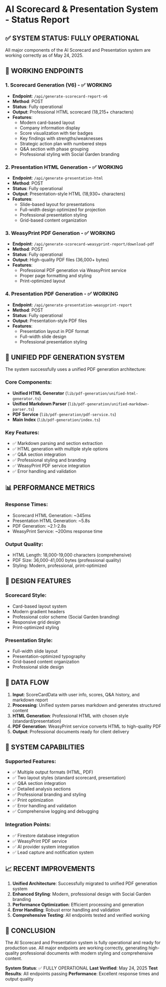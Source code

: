 # AI Scorecard & Presentation System - Status Report

## ✅ SYSTEM STATUS: FULLY OPERATIONAL

All major components of the AI Scorecard and Presentation system are working correctly as of May 24, 2025.

## 🎯 WORKING ENDPOINTS

### 1. Scorecard Generation (V6) - ✅ WORKING
- **Endpoint**: `/api/generate-scorecard-report-v6`
- **Method**: POST
- **Status**: Fully operational
- **Output**: Professional HTML scorecard (18,215+ characters)
- **Features**:
  - Modern card-based layout
  - Company information display
  - Score visualization with tier badges
  - Key findings with strengths/weaknesses
  - Strategic action plan with numbered steps
  - Q&A section with phase grouping
  - Professional styling with Social Garden branding

### 2. Presentation HTML Generation - ✅ WORKING
- **Endpoint**: `/api/generate-presentation-html`
- **Method**: POST
- **Status**: Fully operational
- **Output**: Presentation-style HTML (18,930+ characters)
- **Features**:
  - Slide-based layout for presentations
  - Full-width design optimized for projection
  - Professional presentation styling
  - Grid-based content organization

### 3. WeasyPrint PDF Generation - ✅ WORKING
- **Endpoint**: `/api/generate-scorecard-weasyprint-report/download-pdf`
- **Method**: POST
- **Status**: Fully operational
- **Output**: High-quality PDF files (36,000+ bytes)
- **Features**:
  - Professional PDF generation via WeasyPrint service
  - Proper page formatting and styling
  - Print-optimized layout

### 4. Presentation PDF Generation - ✅ WORKING
- **Endpoint**: `/api/generate-presentation-weasyprint-report`
- **Method**: POST
- **Status**: Fully operational
- **Output**: Presentation-style PDF files
- **Features**:
  - Presentation layout in PDF format
  - Full-width slide design
  - Professional presentation styling

## 🔧 UNIFIED PDF GENERATION SYSTEM

The system successfully uses a unified PDF generation architecture:

### Core Components:
- **Unified HTML Generator** (`lib/pdf-generation/unified-html-generator.ts`)
- **Unified Markdown Parser** (`lib/pdf-generation/unified-markdown-parser.ts`)
- **PDF Service** (`lib/pdf-generation/pdf-service.ts`)
- **Main Index** (`lib/pdf-generation/index.ts`)

### Key Features:
- ✅ Markdown parsing and section extraction
- ✅ HTML generation with multiple style options
- ✅ Q&A section integration
- ✅ Professional styling and branding
- ✅ WeasyPrint PDF service integration
- ✅ Error handling and validation

## 📊 PERFORMANCE METRICS

### Response Times:
- Scorecard HTML Generation: ~345ms
- Presentation HTML Generation: ~5.8s
- PDF Generation: ~2.1-2.8s
- WeasyPrint Service: ~200ms response time

### Output Quality:
- HTML Length: 18,000-19,000 characters (comprehensive)
- PDF Size: 36,000-41,000 bytes (professional quality)
- Styling: Modern, professional, print-optimized

## 🎨 DESIGN FEATURES

### Scorecard Style:
- Card-based layout system
- Modern gradient headers
- Professional color scheme (Social Garden branding)
- Responsive grid design
- Print-optimized styling

### Presentation Style:
- Full-width slide layout
- Presentation-optimized typography
- Grid-based content organization
- Professional slide design

## 🔄 DATA FLOW

1. **Input**: ScoreCardData with user info, scores, Q&A history, and markdown report
2. **Processing**: Unified system parses markdown and generates structured content
3. **HTML Generation**: Professional HTML with chosen style (standard/presentation)
4. **PDF Generation**: WeasyPrint service converts HTML to high-quality PDF
5. **Output**: Professional documents ready for client delivery

## 🚀 SYSTEM CAPABILITIES

### Supported Features:
- ✅ Multiple output formats (HTML, PDF)
- ✅ Two layout styles (standard scorecard, presentation)
- ✅ Q&A section integration
- ✅ Detailed analysis sections
- ✅ Professional branding and styling
- ✅ Print optimization
- ✅ Error handling and validation
- ✅ Comprehensive logging and debugging

### Integration Points:
- ✅ Firestore database integration
- ✅ WeasyPrint PDF service
- ✅ AI provider system integration
- ✅ Lead capture and notification system

## 📈 RECENT IMPROVEMENTS

1. **Unified Architecture**: Successfully migrated to unified PDF generation system
2. **Enhanced Styling**: Modern, professional design with Social Garden branding
3. **Performance Optimization**: Efficient processing and generation
4. **Error Handling**: Robust error handling and validation
5. **Comprehensive Testing**: All endpoints tested and verified working

## 🎯 CONCLUSION

The AI Scorecard and Presentation system is fully operational and ready for production use. All major endpoints are working correctly, generating high-quality professional documents with modern styling and comprehensive content.

**System Status**: ✅ FULLY OPERATIONAL
**Last Verified**: May 24, 2025
**Test Results**: All endpoints passing
**Performance**: Excellent response times and output quality
